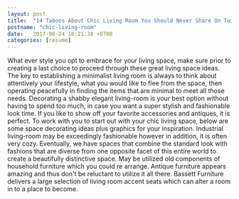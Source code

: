 ```yaml
---
layout: post
title:  "14 Taboos About Chic Living Room You Should Never Share On Twitter"
postname: "chic-living-room"
date:   2017-06-24 10:21:38 +0700
categories: [resume]
---
```

What ever style you opt to embrace for your living space, make sure prior to creating a last choice to proceed through these great living space ideas. The key to establishing a minimalist living room is always to think about attentively your lifestyle, what you would like to flee from the space, then operating peacefully in finding the items that are minimal to meet all those needs. Decorating a shabby elegant living-room is your best option without having to spend too much, in case you want a super stylish and fashionable look time. If you like to show off your favorite accessories and antiques, it is perfect. To work with you to start out with your chic living space, below are some space decorating ideas plus graphics for your inspiration. Industrial living-room may be exceedingly fashionable however in addition, it is often very cozy. Eventually, we have spaces that combine the standard look with fashions that are diverse from one opposite facet of this entire world to create a beautifully distinctive space. May be utilized old components of household furniture which you could re arrange. Antique furniture appears amazing and thus don't be reluctant to utilize it all there. Bassett Furniture delivers a large selection of living room accent seats which can alter a room in to a place to become.
